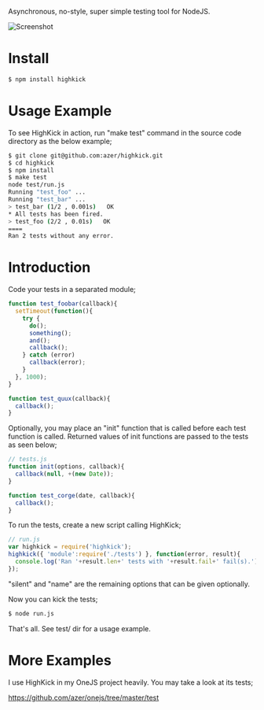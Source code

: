 Asynchronous, no-style, super simple testing tool for NodeJS.

![Screenshot](https://github.com/downloads/azer/highkick/highkick.png)

Install
=======
```bash
$ npm install highkick
```

Usage Example
=============
To see HighKick in action, run "make test" command in the source code directory
as the below example;

```bash
$ git clone git@github.com:azer/highkick.git
$ cd highkick
$ npm install
$ make test
node test/run.js
Running "test_foo" ...
Running "test_bar" ...
> test_bar (1/2 , 0.001s)   OK
* All tests has been fired.
> test_foo (2/2 , 0.01s)   OK
====
Ran 2 tests without any error.
```
Introduction
============
Code your tests in a separated module;

```javascript
function test_foobar(callback){
  setTimeout(function(){
    try {
      do();
      something();
      and();
      callback();
    } catch (error)
      callback(error);
    }
  }, 1000);
}

function test_quux(callback){
  callback();
}
```

Optionally, you may place an "init" function that is called before each test
function is called. Returned values of init functions are passed to the tests
as seen below;

```javascript
// tests.js
function init(options, callback){
  callback(null, +(new Date));
}

function test_corge(date, callback){
  callback();
}
```

To run the tests, create a new script calling HighKick;

```javascript
// run.js
var highkick = require('highkick');
highkick({ 'module':require('./tests') }, function(error, result){
  console.log('Ran '+result.len+' tests with '+result.fail+' fail(s).');
});
```

"silent" and "name" are the remaining options that can be given optionally.

Now you can kick the tests;
```bash
$ node run.js
```

That's all. See test/ dir for a usage example.

More Examples
=============
I use HighKick in my OneJS project heavily. You may take a look at its tests;

https://github.com/azer/onejs/tree/master/test
